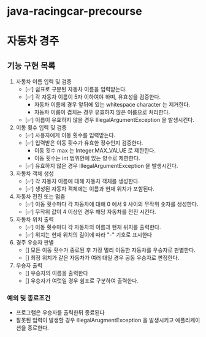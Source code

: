 # java-racingcar-precourse
# 자동차 경주
## 기능 구현 목록
1. 자동차 이름 입력 및 검증
    - [✅] 쉼표로 구분된 자동차 이름을 입력받는다.
    - [✅] 각 자동차 이름이 5자 이하여야 하며, 유효성을 검증한다.
      - 자동차 이름에 경우 앞뒤에 있는 whitespace character 는 제거한다.
      - 자동차 이름이 겹치는 경우 유효하지 않은 이름으로 처리한다.
    - [✅] 이름이 유효하지 않을 경우 IllegalArgumentException 을 발생시킨다.
2. 이동 횟수 입력 및 검증
    - [✅] 사용자에게 이동 횟수를 입력받는다.
    - [✅] 입력받은 이동 횟수가 유효한 정수인지 검증한다.
      - 이동 횟수 max 는 Integer.MAX_VALUE 로 제한한다.
      - 이동 횟수는 int 범위안에 있는 양수로 제한한다.
    - [✅] 유효하지 않은 경우 IllegalArgumentException 을 발생시킨다.
3. 자동차 객체 생성
   - [✅] 각 자동차 이름에 대해 자동차 객체를 생성한다.
   - [✅] 생성된 자동차 객체에는 이름과 현재 위치가 포함된다.
4. 자동차 전진 또는 멈춤
   - [✅] 이동 횟수마다 각 자동차에 대해 0 에서 9 사이의 무작위 숫자를 생성한다.
   - [✅] 무작위 값이 4 이상인 경우 해당 자동차를 전진 시킨다.
5. 자동차 위치 출력
   - [✅] 이동 횟수마다 각 자동차의 이름과 현재 위치를 출력한다.
   - [✅] 위치는 현재 위치의 길이에 따라 "-" 기호로 표시한다
6. 경주 우승자 판별
   - [] 모든 이동 횟수가 종료된 후 가장 멀리 이동한 자동차를 우승자로 판별한다.
   - [] 최정 위치가 같은 자동차가 여러 대일 경우 공동 우승자로 판정한다.
7. 우승자 출력
    - [] 우승자의 이름을 출력한다
    - [] 우승자가 여럿일 경우 쉼표로 구분하여 출력한다.

### 예외 및 종료조건
- 프로그램은 우승자를 출력한뒤 종료된다
- 잘못된 입력이 발생할 경우 IllegalArugmentException 을 발생시키고 애플리케이션을 종료한다.